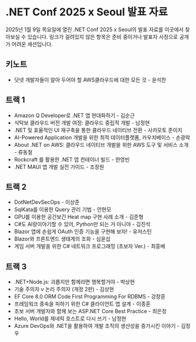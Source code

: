 # .NET Conf 2025 x Seoul 발표 자료

2025년 1월 9일 목요일에 열린 .NET Conf 2025 x Seoul의 발표 자료를 이곳에서 찾아보실 수 있습니다. 링크가 걸려있지 않은 항목은 준비 중이거나 발표자 사정으로 공개가 어려운 세션입니다.

## 키노트

- 닷넷 개발자들이 알아 두어야 할 AWS클라우드에 대한 모든 것 - 윤석찬

## 트랙 1

- Amazon Q Developer로 .NET 앱 현대화하기 - 김순근
- 식탁보 클라우드 버전 개발 여정: 클라우드 중립적 개발 - 남정현
- .NET 및 효율적인 UI 재구축을 통한 클라우드 네이티브 전환 - 사카모토 준이치
- AI-Powered Application 개발을 위한 최적 데이터플랫폼, 카우치베이스 - 손광락
- About .NET on AWS: 클라우드 네이티브 개발을 위한 AWS 도구 및 서비스 소개 - 류동철
- Rockcraft 를 활용한 .NET 앱 컨테이너 빌드 - 한영빈
- .NET MAUI 앱 개발 실전 가이드 - 조장원

## 트랙 2

- DotNetDevSecOps - 이상준
- SqlKata를 이용한 Query 관리 기법 - 안현모
- GPU를 이용한 공간보간 Heat map 구현 사례 소개 - 김준형
- C#도 AI랑이야기할 수 있어, Python만 되는 거 아니야 - 김진석
- Blazor 앱에 손쉽게 OAuth 인증 기능을 구현해 보자! - 유저스틴
- Blazor와 프론트엔드 생태계의 조화 - 심윤섭
- 게임 서버 개발을 위한 C# 네트워크 프로그래밍 (초보자 Ver.) - 최흥배

## 트랙 3

- .NET+Node.js: 괴롭지만 함께라면 행복할거야 - 박상현
- 기술 주의자 v 논리 주의자 (개정 2판) - 김상현 
- EF Core 8.0 ORM Code First Programming For RDBMS - 강창훈
- 프레임워크 종속을 피하기 위한 C# 클라이언트 앱 설계 - 이종훈
- 초보 서버 개발자와 함께 보는 ASP.NET Core Best Practice - 최은정
- Hello, World를 제네릭 호스트로 다시 쓰기 - 남정현
- Azure DevOps와 .NET을 활용하여 개발 조직의 생산성을 증가시킨 이야기 - 김정우

